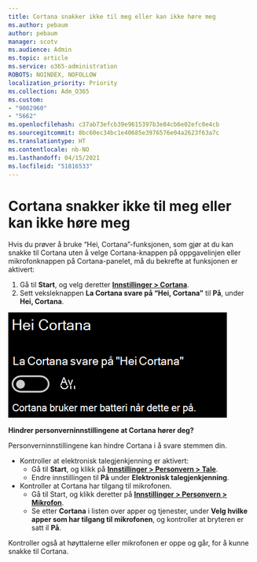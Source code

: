 ```yaml
---
title: Cortana snakker ikke til meg eller kan ikke høre meg
ms.author: pebaum
author: pebaum
manager: scotv
ms.audience: Admin
ms.topic: article
ms.service: o365-administration
ROBOTS: NOINDEX, NOFOLLOW
localization_priority: Priority
ms.collection: Adm_O365
ms.custom:
- "9002960"
- "5662"
ms.openlocfilehash: c37ab73efcb39e9615397b3e84cb6e02efc0e4cb
ms.sourcegitcommit: 8bc60ec34bc1e40685e3976576e04a2623f63a7c
ms.translationtype: HT
ms.contentlocale: nb-NO
ms.lasthandoff: 04/15/2021
ms.locfileid: "51816533"
---
```

# <a name="cortana-doesnt-talk-to-me-or-cant-hear-me"></a>Cortana snakker ikke til meg eller kan ikke høre meg

Hvis du prøver å bruke “Hei, Cortana”-funksjonen, som gjør at du kan snakke til Cortana uten å velge Cortana-knappen på oppgavelinjen eller mikrofonknappen på Cortana-panelet, må du bekrefte at funksjonen er aktivert:

1. Gå til **Start**, og velg deretter **[Innstillinger > Cortana](ms-settings:cortana?activationSource=GetHelp)**.
2. Sett veksleknappen **La Cortana svare på “Hei, Cortana”** til **På**, under **Hei, Cortana**.

![Hei, Cortana](media/hey-cortana.png)

**Hindrer personverninnstillingene at Cortana hører deg?**

Personverninnstillingene kan hindre Cortana i å svare stemmen din.
- Kontroller at elektronisk talegjenkjenning er aktivert:
    - Gå til **Start**, og klikk på **[Innstillinger > Personvern > Tale](ms-settings:privacy-speech?activationSource=GetHelp)**.
    - Endre innstillingen til **På** under **Elektronisk talegjenkjenning**.
- Kontroller at Cortana har tilgang til mikrofonen. 
    - Gå til Start, og klikk deretter på **[Innstillinger > Personvern > Mikrofon](ms-settings:privacy-microphone?activationSource=GetHelp)**.
    - Se etter **Cortana** i listen over apper og tjenester, under **Velg hvilke apper som har tilgang til mikrofonen**, og kontroller at bryteren er satt il **På**.

Kontroller også at høyttalerne eller mikrofonen er oppe og går, for å kunne snakke til Cortana.
